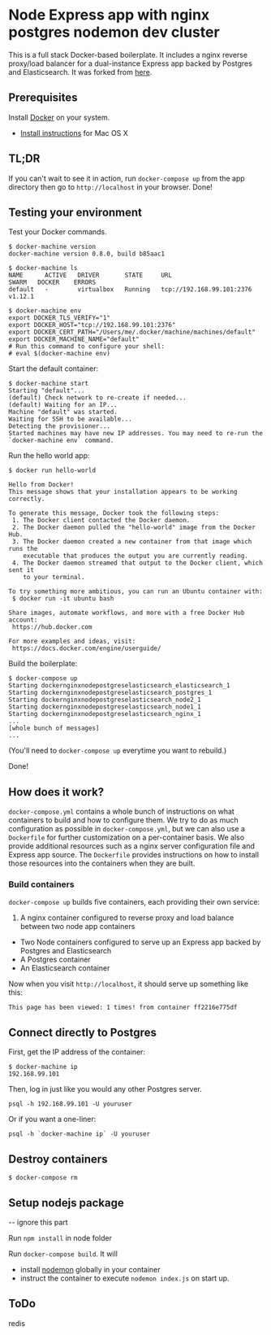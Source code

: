# Node Express app with nginx postgres nodemon dev cluster

This is a full stack Docker-based boilerplate. It includes a nginx reverse proxy/load balancer for
a dual-instance Express app backed by Postgres and Elasticsearch. It was forked from
[here](https://github.com/siyangbi/docker-nginx-node-postgres-elasticsearch).

## Prerequisites

Install [Docker](https://www.docker.com/) on your system.

* [Install instructions](https://docs.docker.com/installation/mac/) for Mac OS X

## TL;DR

If you can't wait to see it in action, run `docker-compose up` from the app directory then go to `http://localhost` in your browser. Done!

## Testing your environment

Test your Docker commands.
```
$ docker-machine version
docker-machine version 0.8.0, build b85aac1
```
```
$ docker-machine ls
NAME      ACTIVE   DRIVER       STATE     URL                         SWARM   DOCKER    ERRORS
default   -        virtualbox   Running   tcp://192.168.99.101:2376           v1.12.1
```
```
$ docker-machine env
export DOCKER_TLS_VERIFY="1"
export DOCKER_HOST="tcp://192.168.99.101:2376"
export DOCKER_CERT_PATH="/Users/me/.docker/machine/machines/default"
export DOCKER_MACHINE_NAME="default"
# Run this command to configure your shell:
# eval $(docker-machine env)
```

Start the default container:
```
$ docker-machine start
Starting "default"...
(default) Check network to re-create if needed...
(default) Waiting for an IP...
Machine "default" was started.
Waiting for SSH to be available...
Detecting the provisioner...
Started machines may have new IP addresses. You may need to re-run the `docker-machine env` command.
```

Run the hello world app:
```
$ docker run hello-world

Hello from Docker!
This message shows that your installation appears to be working correctly.

To generate this message, Docker took the following steps:
 1. The Docker client contacted the Docker daemon.
 2. The Docker daemon pulled the "hello-world" image from the Docker Hub.
 3. The Docker daemon created a new container from that image which runs the
    executable that produces the output you are currently reading.
 4. The Docker daemon streamed that output to the Docker client, which sent it
    to your terminal.

To try something more ambitious, you can run an Ubuntu container with:
 $ docker run -it ubuntu bash

Share images, automate workflows, and more with a free Docker Hub account:
 https://hub.docker.com

For more examples and ideas, visit:
 https://docs.docker.com/engine/userguide/

```

Build the boilerplate:
```
$ docker-compose up
Starting dockernginxnodepostgreselasticsearch_elasticsearch_1
Starting dockernginxnodepostgreselasticsearch_postgres_1
Starting dockernginxnodepostgreselasticsearch_node2_1
Starting dockernginxnodepostgreselasticsearch_node1_1
Starting dockernginxnodepostgreselasticsearch_nginx_1
...
[whole bunch of messages]
...
```

(You'll need to `docker-compose up` everytime you want to rebuild.)

Done!

## How does it work?

`docker-compose.yml` contains a whole bunch of instructions on what containers
to build and how to configure them. We try to do as much configuration as
possible in `docker-compose.yml`, but we can also use a `Dockerfile` for
further customization on a per-container basis. We also provide additional
resources such as a nginx server configuration file and Express app source. The
`Dockerfile` provides instructions on how to install those resources into the
containers when they are built.

### Build containers

`docker-compose up` builds five containers, each providing their own service:
1. A nginx container configured to reverse proxy and load balance between two
node app containers
* Two Node containers configured to serve up an Express app backed by Postgres
and Elasticsearch
* A Postgres container  
* An Elasticsearch container

Now when you visit `http://localhost`, it should serve up something like this:
```
This page has been viewed: 1 times! from container ff2216e775df
```

## Connect directly to Postgres

First, get the IP address of the container:
```
$ docker-machine ip
192.168.99.101
```
Then, log in just like you would any other Postgres server.
```
psql -h 192.168.99.101 -U youruser
```
Or if you want a one-liner:
```
psql -h `docker-machine ip` -U youruser
```

## Destroy containers

```
$ docker-compose rm
```

## Setup nodejs package
-- ignore this part

Run `npm install` in node folder

Run `docker-compose build`. It will

* install [nodemon](https://github.com/remy/nodemon) globally in your container
* instruct the container to execute `nodemon index.js` on start up.

## ToDo
redis
